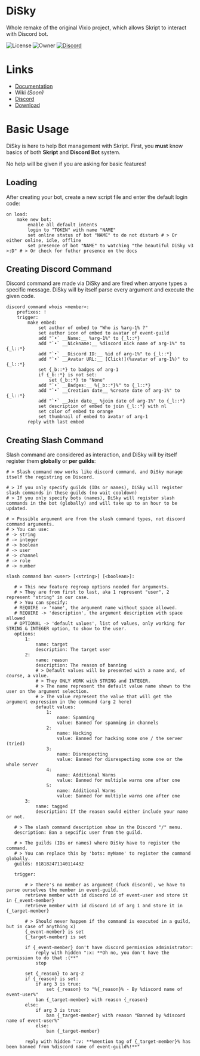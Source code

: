 # DiSky
Whole remake of the original Vixio project, which allows Skript to interact with Discord bot.

![License](https://img.shields.io/github/license/SkyCraft78/DiSky?style=flat-square)
![Owner](https://img.shields.io/badge/Owner-ItsTheSky-orange?style=flat-square)
[![Discord](https://img.shields.io/badge/Discord-whWuXwaVwM-blue?style=flat-square)](https://discord.gg/whWuXwaVwM)

# Links

* [Documentation](https://disky.itsthesky.info/?page=docs)
* Wiki _(Soon)_
* [Discord](https://discord.gg/whWuXwaVwM)
* [Download](https://github.com/SkyCraft78/DiSky3/releases/)

# Basic Usage

DiSky is here to help Bot management with Skript.
First, you **must** know basics of both __Skript__ and __Discord Bot__ system.

No help will be given if you are asking for basic features!

## Loading

After creating your bot, create a new script file and enter the default login code:

```applescript
on load:
	make new bot:
		enable all default intents
		login to "TOKEN" with name "NAME"
		set online status of bot "NAME" to do not disturb # > Or either online, idle, offline
		set presence of bot "NAME" to watching "the beautiful DiSky v3 >:D" # > Or check for futher presence on the docs
```

## Creating Discord Command

Discord command are made via DiSky and are fired when anyone types a specific message.
DiSky will by itself parse every argument and execute the given code.

```applescript
discord command whois <member>:
	prefixes: !
	trigger:
		make embed:
			set author of embed to "Who is %arg-1% ?"
			set author icon of embed to avatar of event-guild
			add "`•` __Name:__ %arg-1%" to {_l::*}
			add "`•` __Nickname:__ %discord nick name of arg-1%" to {_l::*}
			add "`•` __Discord ID:__ %id of arg-1%" to {_l::*}
			add "`•` __Avatar URL:__ [Click!](%avatar of arg-1%)" to {_l::*}
			set {_b::*} to badges of arg-1
			if {_b::*} is not set:
				set {_b::*} to "None"
			add "`•` __Badges:__ %{_b::*}%" to {_l::*}
			add "`•` __Creation date__ %create date of arg-1%" to {_l::*}
			add "`•` __Join date__ %join date of arg-1%" to {_l::*}
			set description of embed to join {_l::*} with nl
			set color of embed to orange
			set thumbnail of embed to avatar of arg-1
		reply with last embed
```
 
 ## Creating Slash Command
 
 Slash command are considered as interaction, and DiSky will by itself register them **globally** or **per guilds**:
 
 ```applescript
 # > Slash command now works like discord command, and DiSky manage itself the registring on Discord.

# > If you only specify guilds (IDs or names), DiSky will register slash commands in these guilds (no wait cooldown)
# > If you only specify bots (names), DiSky will register slash commands in the bot (globally) and will take up to an hour to be updated.

# > Possible argument are from the slash command types, not discord command arguments.
# > You can use:
# -> string
# -> integer
# -> boolean
# -> user
# -> channel
# -> role
# -> number

slash command ban <user> [<string>] [<boolean>]:

	# > This new feature regroup options needed for arguments.
	# > They are from first to last, aka 1 represent "user", 2 represent "string" in our case.
	# > You can specify:
	# REQUIRE -> 'name', the argument name without space allowed.
	# REQUIRE -> 'description', the argument description with space allowed
	# OPTIONAL -> 'default values', list of values, only working for STRING & INTEGER option, to show to the user.
	options:
		1:
			name: target
			description: The target user
		2:
			name: reason
			description: The reason of banning
			# > Default values will be presented with a name and, of course, a value.
			# > They ONLY WORK with STRING and INTEGER.
			# > The name represent the default value name shown to the user on the argument selection.
			# > The value represent the value that will get the argument expression in the command (arg 2 here)
			default values:
				1:
					name: Spamming
					value: Banned for spamming in channels
				2:
					name: Hacking
					value: Banned for hacking some one / the server (tried)
				3:
					name: Disrespecting
					value: Banned for disrespecting some one or the whole server
				4:
					name: Additional Warns
					value: Banned for multiple warns one after one
				5:
					name: Additional Warns
					value: Banned for multiple warns one after one
		3:
			name: tagged
			description: If the reason sould either include your name or not.
	
	# > The slash command description show in the Discord "/" menu.
	description: Ban a sepcific user from the guild.
	
	# > The guilds (IDs or names) where DiSky have to register the command.
	# > You can replace this by 'bots: myName' to register the command globally.
	guilds: 818182471140114432
	
	trigger:
		
		# > There's no member as argument (fuck discord), we have to parse ourselves the member in event-guild.
		retrieve member with id discord id of event-user and store it in {_event-member}
		retrieve member with id discord id of arg 1 and store it in {_target-member}
		
		# > Should never happen if the command is executed in a guild, but in case of anything x)
		{_event-member} is set
		{_target-member} is set

		if {_event-member} don't have discord permission administrator:
			reply with hidden ":x: **Oh no, you don't have the permission to do that :(**"
			stop
		
		set {_reason} to arg-2
		if {_reason} is set:
			if arg 3 is true:
				set {_reason} to "%{_reason}% - By %discord name of event-user%"
			ban {_target-member} with reason {_reason}
		else:
			if arg 3 is true:
				ban {_target-member} with reason "Banned by %discord name of event-user%"
			else:
				ban {_target-member}

		reply with hidden ":v: **%mention tag of {_target-member}% has been banned from %discord name of event-guild%!**"
 ```
